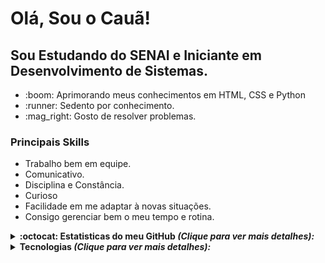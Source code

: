 
<h1>Olá, Sou o Cauã!</h1>
<h2>Sou Estudando do SENAI e Iniciante em Desenvolvimento de Sistemas.</h2>
<ul>
  <li>:boom: Aprimorando meus conhecimentos em HTML, CSS e Python</li>
  <li>:runner: Sedento por conhecimento.</li>
  <li>:mag_right: Gosto de resolver problemas.</li>
</ul>

<h3>Principais Skills</h3>
<ul>
  <li>Trabalho bem em equipe.</li>
  <li>Comunicativo.</li>
  <li>Disciplina e Constância.</li>
  <li>Curioso</li>
  <li>Facilidade em me adaptar à novas situações.</li>
  <li>Consigo gerenciar bem o meu tempo e rotina.</li>
</ul>
<details>
  <summary> <b>:octocat: Estatisticas do meu GitHub<b> <i>(Clique para ver mais detalhes):</i> </summary><br>

   ![CauaRodrigues GitHub stats](https://github-readme-stats.vercel.app/api?username=CauaRodrigues&show_icons=true&theme=gotham)

</details>

<details>
  <summary> <b>Tecnologias</b> <i>(Clique para ver mais detalhes):</i> </summary><br>
  <ul>
      <li>HTML</li>
      <li>CSS</li>
      <li>Python</li>
  </ul>
</details>

<!---
CauaRodrigues/CauaRodrigues is a ✨ special ✨ repository because its `README.md` (this file) appears on your GitHub profile.
You can click the Preview link to take a look at your changes.
--->

